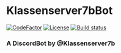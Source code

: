 # Klassenserver7bBot
[![CodeFactor](https://www.codefactor.io/repository/github/klassenserver7b/klassenserver7bbot/badge)](https://www.codefactor.io/repository/github/klassenserver7b/klassenserver7bbot)
[![License](https://img.shields.io/github/license/klassenserver7b/Klassenserver7bBot.svg)](https://github.com//klassenserver7b/Klassenserver7bBot/blob/master/LICENSE)
[![Build status](https://ci.appveyor.com/api/projects/status/k70t7pfha0dbcvo2?svg=true)](https://ci.appveyor.com/project/klassenserver7b/Klassenserver7bBot)


### A DiscordBot by @Klassenserver7b
